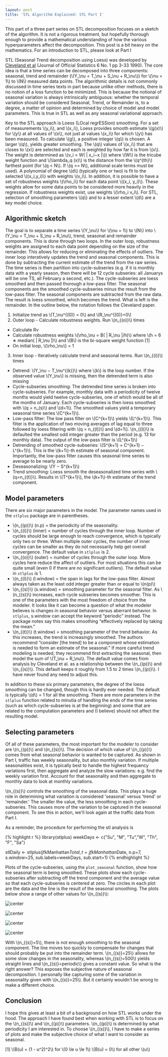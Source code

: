 ```yaml
---
layout: post
title: 'STL Algorithm Explained: STL Part I'
---
```



<!-- Loading and formatting data -->



This part of a three part series on STL decomposition focuses on a sketch of the algorithm. It is not a rigorous treatment, but hopefully thorough enough to provide a mathematical understanding of how the various hyperparameters affect the decomposition. This post is a bit heavy on the mathematics. For an introduction to STL, please look at Part I

STL (Seasonal Trend decomposition using Loess) was developed by [Cleveland et al][Cleveland] (Journal of Official Statistics 6 No. 1 pp 3-33 1990). The core idea is that a time series can be decomposed into three components: seasonal, trend and remainder (\\(Y_\nu = T_\nu + S_\nu + R_\nu\\)) for \\(\nu = 1\\) to \\(N\\) measured data points. The algorithmic details is not commonly discussed in time series texts in part because unlike other methods, there is no notion of a loss function to be minimized. This is because the notional of seasonal variation is always intrinsically ambiguous: whether the temporal variation should be considered Seasonal, Trend, or Remainder is, to a degree, a matter of opinion and determined by choice of model and model parameters. This is true in STL as well as any seasonal variational approach.

Key to the STL approach is Loess (LOcal regrESSion) smoothing. For a set of measurements \\(y_i\\), and \\(x_i\\), Loess provides smooth estimate \\(g(x)\\) for \\(y\\) at all values of \\(x\\), not just at values \\(x_i\\) for which \\(y\\) has been measured. To calculate \\(g\\), a positive integer \\(q\\) is chosen. A larger \\(q\\), yields greater smoothing. The \\(q\\) values of \\(x_i\\) that are closes to \\(x\\) are selected and each is weighted by how far it is from \\(x\\). The weight is determined as  \\(v_i = W( \| x_i−x \|\\)) where \\(W\\) is the tricube weight function and \\(\lambda_q (x)\\) is the distance from the \\(q^{th}\\) farthest point (for \\(q < N\\). If \\(q >= N\\), additional scale terms must be used). A polynomial of degree \\(d\\) (typically one or two) is fit to the selected \\((x_i,y_i)\\) with weights \\(v_i\\). In addition, it is possible to have a set of robustness weights \\(\rho_i\\) for each data point \\((x_i, y_i)\\). These weights allow for some data points to be considered more heavily in the regression. If robustness weights exist, use weights \\(\rho_i v_i\\). For STL, selection of smoothing parameters \\(q\\) and to a lesser extent \\(d\\) are a key model choice.


## Algorithmic sketch

The goal is to separate a time series \\(Y_\nu\\) for \\(\nu = 1\\) to \\(N\\) into \\(Y_\nu = T_\nu + S_\nu + R_\nu\\), trend, seasonal and remainder components. This is done through two loops. In the outer loop, robustness weights are assigned to each data point depending on the size of the remainder. This allows for reducing or eliminating the effects of outliers. The inner loop interatively updates the trend and seasonal components. This is done by subtracting the current estimate of the trend from the raw series. The time series is then partition into cycle-subseries (e.g. if it is monthly data with a yearly season, then there will be 12 cycle subseries: all Januarys will be one TS, all February a second, etc.). The cycle-subseries are loess smoothed and then passed thorough a low-pass filter. The seasonal components are the smoothed cycle-subseries minus the result from the low-pass filter. The seasonal components are subtracted from the raw data. The result is loess smoothed, which becomes the trend. What is left is the remainder. In the outline below, the notation follows the Cleveland paper.

1. Initialize trend as \\(T_\nu^{(0)} = 0\\) and \\(R_\nu^{(0)}=0\\)
2. Outer loop - Calculate robustness weights. Run \\(n_{(o)}\\) times
  + Calculate Rν
  + Calculate robustness weights \\(\rho_\nu = B( \| R_\nu \|/h)\\) where \\(h = 6 ∗ median( \| R_\nu \|)\\) and \\(B\\) is the bi-square weight function [1]
  + On initial loop, \\(\rho_\nu\\) = 1
3. Inner loop - Iteratively calculate trend and seasonal terms. Run \\(n_{(i)}\\) times
  + Detrend: \\(Y_\nu − T_\nu^{(k)}\\) where \\(k\\) is the loop number. If the observed value \\(Y_\nu\\) is missing, then the detrended term is also missing
  + Cycle-subseries smoothing: The detrended time series is broken into cycle-subseries. For example, monthly data with a periodicity of twelve months would yield twelve cycle-subseries, one of which would be all of the months of January. Each cycle-subseries is then loess smoothed with \\(q = n_(s)\\) and \\(d=1\\). The smoothed values yield a temporary seasonal time series \\(C^{k+1}\\).
  + Low-pass filter: The low pass filter on \\(C^{k+1}\\) yields \\(L^{k+1}\\). This filter is the application of two moving averages of lag equal to three followed by loess filtering with \\(q = n_{(l)}\\) and \\(d=1\\). \\(n_{(l)}\\) is defaulted the smallest odd integer greater than the period (e.g. 13 for monthly data). The output of the low-pass filter is \\(L^{k+1}\\)
  + Detrending of smoothed cycle-subseries: \\(S^{k+1} = C^{k+1} − L^{k+1}\\). This is the \\(k+1\\)-th estimate of seasonal component. Importantly, the low-pass filter causes this seasonal time series to average to be nearly zero.
  + Deseasonalizing: \\(Y − S^{k+1}\\)
  + Trend smoothing: Loess smooth the deseasonalized time series with \\(q=n_{(t)}\\). Results in \\(T^{k+1}\\), the \\(k+1\\)-th estimate of the trend component.


## Model parameters

There are six major parameters in the model. The parameter names used in the `stlplus` package are in parentheses.

* \\(n_{(p)}\\) (n.p) = the periodicity of the seasonality.
* \\(n_{(i)}\\) (inner) = number of cycles through the inner loop. Number of cycles should be large enough to reach convergence, which is typically only two or three. When multiple outer cycles, the number of inner cycles can be smaller as they do not necessarily help get overall convergence. The default value in `stlplus` is 2.
* \\(n_{(o)}\\) (outer) = number of cycles through the outer loop. More cycles here reduce the affect of outliers. For most situations this can be quite small (even 0 if there are no significant outliers). The default value in `stlplus` is 1.
* \\(n_{(l)}\\) (l.window) = the span in lags for the low-pass filter. Almost always taken as the least odd integer greater than or equal to \\(n(p)\\)
* \\(n_{(s)}\\) (s.window) = smoothing parameter for the seasonal filter. As \\(n_{(s)}\\) increases, each cycle subseries becomes smoother. This is one of the parameters with the most freedom of choice from the modeler. It looks like it can become a question of what the modeler believes is changes in seasonal behavior versus aberrant behavior. In `stlplus`, s.window can accept the keyword “periodic” instead. The package notes say this makes smoothing “effectively replaced by taking the mean.”
* \\(n_{(t)}\\) (t.window) = smoothing parameter of the trend behavior. As this increases, the trend is increasingly smoothed. The authors recommend “consider [the trend] to be a component whose estimation is needed to form an estimate of the seasonal.” If more careful trend modeling is needed, they recommend first extracting the seasonal, then model the sum of \\(T_\nu + R_\nu\\). The default value comes from analysis by Cleveland et al. as a relationship between the \\(n_{(p)}\\) and \\(n_{(s)}\\). This default keeps it roughly from 1.5 to 2 times \\(n_{(p)}\\). I have never found any need to adjust this.

In addition to these six primary parameters, the degree of the loess smoothing can be changed, though this is hardly ever needed. The default is typically \\(d\\) = 1 for all the smoothing. There are more parameters in the `stlplus` function related to minutia of handling the ends of the time series (such as which cycle-subseries is at the beginning) and some that are related to the computation parameters and (I believe) should not affect the resulting model.

## Selecting parameters

Of all of these parameters, the most important for the modeler to consider are \\(n_{(p)}\\) and \\(n_{(s)}\\). The decision of which value of \\(n_{(p)}\\) comes from what seasonal behavior is wanted to be captured. As shown in Part I, traffic has weekly seasonality, but also monthly variation. If multiple seasonalities exist, it is typically best to handle the highest frequency variations first, then aggregate and analyze the slow variations: e.g. find the weekly variation first. Account for that seasonality and then aggregate to monthly data to look at monthly variations.

\\(n_{(s)}\\) controls the smoothing of the seasonal data. This plays a huge role in determining what variation is considered 'seasonal' versus 'trend' or 'remainder.' The smaller the value, the less smoothing in each cycle-subseries. This causes more of the variation to be captured in the seasonal component. To see this in action, we'll look again at the traffic data from Part I.

As a reminder, the procedure for performing the stl analysis is

{% highlight r %}
library(stlplus)
weekDays <- c("Su", "M", "Tu","W", "Th", "F", "Sa")

stlDaily <- stlplus(jfkManhattan$Total,t=jfkManhattan$Date,
                    n.p=7, s.window=25,
                    sub.labels=weekDays, sub.start=1)
{% endhighlight %}

Plots of the cycle-subseries, using the `plot_seasonal` function, show how the seasonal term is being smoothed. These plots show each cycle-subseries after subtracting off the trend component and the average value so that each cycle-subseries is centered at zero. The circles in each plot are the data and the line is the result of the seasonal smoothing. The plots below show a range of other values for \\(n_{(s)}\\):

![center](/figures/STL_Part_II/unnamed-chunk-4-1.png)

![center](/figures/STL_Part_II/unnamed-chunk-5-1.png)

![center](/figures/STL_Part_II/unnamed-chunk-6-1.png)

![center](/figures/STL_Part_II/unnamed-chunk-7-1.png)

With \\(n_{(s)}=5\\), there is not enough smoothing to the seasonal component. The line moves too quickly to compensate for changes that should probably be put into the remainder term. \\(n_{(s)}=25\\) allows for some slow changes in the seasonality, whereas \\(n_{(s)}=500\\) yields straight lines and \\(n_{(s)}=periodic\\) gives a constant value. So what is the right answer? This exposes the subjective nature of seasonal decomposition. I personally like capturing some of the variation in seasonality given with \\(n_{(s)}=25\\). But it certainly wouldn't be wrong to make a different choice.

## Conclusion

I hope this gives at least a bit of a background on how STL works under the hood. The approach I have found best when working with STL is to focus on the \\(n_{(s)}\\) and \\(n_{(p)}\\) parameters. \\(n_{(p)}\\) is determined by what periodicity I am interested in. To choose \\(n_{(s)}\\), I have to make a series of plots and make the subjective choice of what I want to consider as seasonal.




[1] \\(B(u) = (1 - u^2)^2\\) for \\(0 \le u \le 1\\) \\(B(u) = 0\\) for all other \\(u\\)

[Cleveland]: http://www.wessa.net/download/stl.pdf
